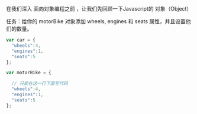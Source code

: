 在我们深入 面向对象编程之前 ，让我们先回顾一下Javascript的 对象（Object）

任务：给你的 motorBike 对象添加 wheels, engines 和 seats 属性，并且设置他们的数量。

```javascript
var car = {
  "wheels":4,
  "engines":1,
  "seats":5
};

var motorBike = {

  // 只能在这一行下面写代码
  "wheels":4,
  "engines":1,
  "seats":5
};

```
